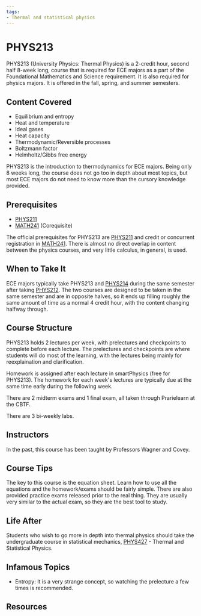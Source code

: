 ```yaml
---
tags:
- Thermal and statistical physics
---
```

# PHYS213

PHYS213 (University Physics: Thermal Physics) is a 2-credit hour, second half 8-week long, course that is required for ECE majors as a part of the Foundational Mathematics and Science requirement. It is also required for physics majors. It is offered in the fall, spring, and summer semesters.

## Content Covered

- Equilibrium and entropy
- Heat and temperature
- Ideal gases
- Heat capacity
- Thermodynamic/Reversible processes
- Boltzmann factor
- Helmholtz/Gibbs free energy
  
PHYS213 is the introduction to thermodynamics for ECE majors. Being only 8 weeks long, the course does not go too in depth about most topics, but most ECE majors do not need to know more than the cursory knowledge provided.

## Prerequisites

- [PHYS211](PHYS211.md)
- [MATH241](../MATH%20Course%20Offerings/MATH241.md) (Corequisite)

The official prerequisites for PHYS213 are [PHYS211](PHYS211.md) and credit or concurrent registration in [MATH241](../MATH%20Course%20Offerings/MATH241.md). There is almost no direct overlap in content between the physics courses, and very little calculus, in general, is used.

## When to Take It

ECE majors typically take PHYS213 and [PHYS214](PHYS214.md) during the same semester after taking [PHYS212](PHYS212.md). The two courses are designed to be taken in the same semester and are in opposite halves, so it ends up filling roughly the same amount of time as a normal 4 credit hour, with the content changing halfway through.

## Course Structure

PHYS213 holds 2 lectures per week, with prelectures and checkpoints to complete before each lecture. The prelectures and checkpoints are where students will do most of the learning, with the lectures being mainly for reexplaination and clarification. 

Homework is assigned after each lecture in smartPhysics (free for PHYS213). The homework for each week's lectures are typically due at the same time early during the following week.

There are 2 midterm exams and 1 final exam, all taken through Prarielearn at the CBTF. 

There are 3 bi-weekly labs.

## Instructors

In the past, this course has been taught by Professors Wagner and Covey.

## Course Tips

The key to this course is the equation sheet. Learn how to use all the equations and the homework/exams should be fairly simple. There are also provided practice exams released prior to the real thing. They are usually very similar to the actual exam, so they are the best tool to study.

## Life After

Students who wish to go more in depth into thermal physics should take the undergraduate course in statistical mechanics, [PHYS427](PHYS427.md) - Thermal and Statistical Physics.

## Infamous Topics

- Entropy: It is a very strange concept, so watching the prelecture a few times is recommended.

## Resources